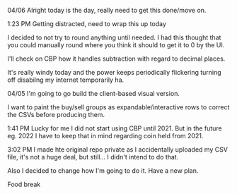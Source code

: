 04/06
Alright today is the day, really need to get this done/move on.

1:23 PM
Getting distracted, need to wrap this up today

I decided to not try to round anything until needed. I had this thought that you could manually round where you think it should to get it to 0 by the UI.

I'll check on CBP how it handles subtraction with regard to decimal places.

It's really windy today and the power keeps periodically flickering turning off disabilng my internet temporarily ha.



04/05
I'm going to go build the client-based visual version.

I want to paint the buy/sell groups as expandable/interactive rows to correct the CSVs before producing them.

1:41 PM
Lucky for me I did not start using CBP until 2021. But in the future eg. 2022 I have to keep that in mind regarding coin held from 2021.

3:02 PM
I made hte original repo private as I accidentally uploaded my CSV file, it's not a huge deal, but still... I didn't intend to do that.

Also I decided to change how I'm going to do it. Have a new plan.

Food break